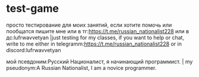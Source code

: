 # test-game
просто тестирование для моих занятий, если хотите помочь или пообщатся пишите мне или в тг:https://t.me/russian_nationalist228 или в дс:lufrwavvetyan |just testing for my classes, if you want to help or chat, write to me either in telegramm:https://t.me/russian_nationalist228 or in discord:lufrwavvetyan

мой псевдоним:Русский Националист, я начинающий программист. | my pseudonym:A Russian Nationalist, I am a novice programmer.

